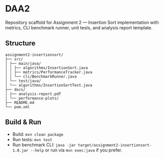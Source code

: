 # DAA2


Repository scaffold for Assignment 2 — Insertion Sort implementation with metrics, CLI benchmark runner, unit tests, and analysis report template.

## Structure
```
assignment2-insertionsort/
├── src/
│ ├── main/java/
│ │ ├── algorithms/InsertionSort.java
│ │ ├── metrics/PerformanceTracker.java
│ │ └── cli/BenchmarkRunner.java
│ └── test/java/
│ └── algorithms/InsertionSortTest.java
├── docs/
│ ├── analysis-report.pdf
│ └── performance-plots/
├── README.md
└── pom.xml
```

## Build & Run
- Build: `mvn clean package`
- Run tests: `mvn test`
- Run benchmark CLI: `java -jar target/assignment2-insertionsort-1.0.jar --help` or run via `mvn exec:java` if you prefer.
